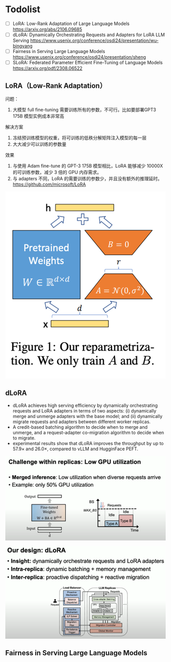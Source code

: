 # Todolist

- [ ] LoRA: Low-Rank Adaptation of Large Language Models https://arxiv.org/abs/2106.09685
- [ ] dLoRA: Dynamically Orchestrating Requests and Adapters for LoRA LLM Serving https://www.usenix.org/conference/osdi24/presentation/wu-bingyang
- [ ] Fairness in Serving Large Language Models https://www.usenix.org/conference/osdi24/presentation/sheng
- [ ] SLoRA: Federated Parameter Efficient Fine-Tuning of Language Models https://arxiv.org/pdf/2308.06522

## LoRA（Low-Rank Adaptation）

问题：

1.   大模型 full fine-tuning 需要训练所有的参数，不可行。比如要部署GPT3 175B 模型实例成本非常高

解决方案

1.   冻结预训练模型的权重，将可训练的低秩分解矩阵注入模型的每一层
2.   大大减少可以训练的参数量

效果

1.   与使用 Adam fine-tune 的 GPT-3 175B 模型相比，LoRA 能够减少 10000X 的可训练参数，减少 3 倍的 GPU 内存需求。
2.   与 adapters 不同，LoRA 的需要训练的参数少，并且没有额外的推理延时。 https://github.com/microsoft/LoRA

![image-20241004110526462](20240928-lora.assets/image-20241004110526462.png)



## dLoRA

-   dLoRA achieves high serving efficiency by dynamically orchestrating requests and LoRA adapters in terms of two aspects: (i) dynamically merge and unmerge adapters with the base model; and (ii) dynamically migrate requests and adapters between different worker replicas.
-   A credit-based batching algorithm to decide when to merge and unmerge, and a request-adapter co-migration algorithm to decide when to migrate.
-   experimental results show that dLoRA improves the throughput by up to 57.9× and 26.0×, compared to vLLM and HugginFace PEFT.

![image-20240928131602414](./20240928-lora.assets/image-20240928131602414.png)

![image-20240928131642446](./20240928-lora.assets/image-20240928131642446.png)

## Fairness in Serving Large Language Models

